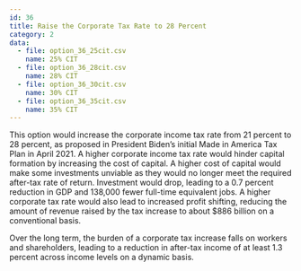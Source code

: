 ```yaml
---
id: 36
title: Raise the Corporate Tax Rate to 28 Percent
category: 2
data:
  - file: option_36_25cit.csv
    name: 25% CIT
  - file: option_36_28cit.csv
    name: 28% CIT
  - file: option_36_30cit.csv
    name: 30% CIT
  - file: option_36_35cit.csv
    name: 35% CIT
---
```


This option would increase the corporate income tax rate from 21 percent to 28 percent, as proposed in President Biden’s initial Made in America Tax Plan in April 2021. A higher corporate income tax rate would hinder capital formation by increasing the cost of capital. A higher cost of capital would make some investments unviable as they would no longer meet the required after-tax rate of return. Investment would drop, leading to a 0.7 percent reduction in GDP and 138,000 fewer full-time equivalent jobs. A higher corporate tax rate would also lead to increased profit shifting, reducing the amount of revenue raised by the tax increase to about $886 billion on a conventional basis.

Over the long term, the burden of a corporate tax increase falls on workers and shareholders, leading to a reduction in after-tax income of at least 1.3 percent across income levels on a dynamic basis.
